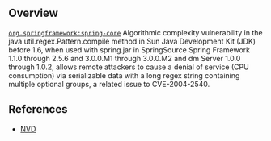 ## Overview
[`org.springframework:spring-core`](http://search.maven.org/#search%7Cga%7C1%7Ca%3A%22spring-core%22)
Algorithmic complexity vulnerability in the java.util.regex.Pattern.compile method in Sun Java Development Kit (JDK) before 1.6, when used with spring.jar in SpringSource Spring Framework 1.1.0 through 2.5.6 and 3.0.0.M1 through 3.0.0.M2 and dm Server 1.0.0 through 1.0.2, allows remote attackers to cause a denial of service (CPU consumption) via serializable data with a long regex string containing multiple optional groups, a related issue to CVE-2004-2540.

## References

- [NVD](https://web.nvd.nist.gov/view/vuln/detail?vulnId=CVE-2009-1190)
